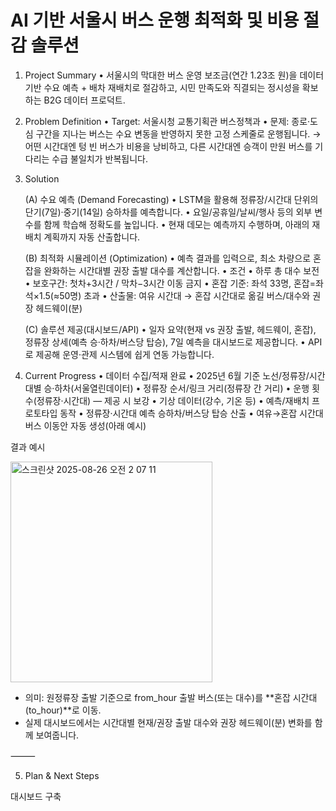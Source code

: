 # AI 기반 서울시 버스 운행 최적화 및 비용 절감 솔루션

1) Project Summary
	•	서울시의 막대한 버스 운영 보조금(연간 1.23조 원)을 데이터 기반 수요 예측 + 배차 재배치로 절감하고, 시민 만족도와 직결되는 정시성을 확보하는 B2G 데이터 프로덕트.

2) Problem Definition
	•	Target: 서울시청 교통기획관 버스정책과
	•	문제: 종로·도심 구간을 지나는 버스는 수요 변동을 반영하지 못한 고정 스케줄로 운행됩니다.
→ 어떤 시간대엔 텅 빈 버스가 비용을 낭비하고, 다른 시간대엔 승객이 만원 버스를 기다리는 수급 불일치가 반복됩니다.

3) Solution

	(A) 수요 예측 (Demand Forecasting)
		•	LSTM을 활용해 정류장/시간대 단위의 단기(7일)·중기(14일) 승하차를 예측합니다.
		•	요일/공휴일/날씨/행사 등의 외부 변수를 함께 학습해 정확도를 높입니다.
		•	현재 데모는 예측까지 수행하며, 아래의 재배치 계획까지 자동 산출합니다.
	
	(B) 최적화 시뮬레이션 (Optimization)
		•	예측 결과를 입력으로, 최소 차량으로 혼잡을 완화하는 시간대별 권장 출발 대수를 계산합니다.
		•	조건
		•	하루 총 대수 보전
		•	보호구간: 첫차+3시간 / 막차−3시간 이동 금지
		•	혼잡 기준: 좌석 33명, 혼잡=좌석×1.5(≈50명) 초과
		•	산출물: 여유 시간대 → 혼잡 시간대로 옮길 버스/대수와 권장 헤드웨이(분)
	
	(C) 솔루션 제공(대시보드/API)
		•	일자 요약(현재 vs 권장 출발, 헤드웨이, 혼잡), 정류장 상세(예측 승·하차/버스당 탑승), 7일 예측을 대시보드로 제공합니다.
		•	API로 제공해 운영·관제 시스템에 쉽게 연동 가능합니다.


4) Current Progress
	•	데이터 수집/적재 완료
	•	2025년 6월 기준 노선/정류장/시간대별 승·하차(서울열린데이터)
	•	정류장 순서/링크 거리(정류장 간 거리)
	•	운행 횟수(정류장·시간대) — 제공 시 보강
	•	기상 데이터(강수, 기온 등)
	•	예측/재배치 프로토타입 동작
	•	정류장·시간대 예측 승하차/버스당 탑승 산출
	•	여유→혼잡 시간대 버스 이동안 자동 생성(아래 예시)

결과 예시


<img width="323" height="353" alt="스크린샷 2025-08-26 오전 2 07 11" src="https://github.com/user-attachments/assets/de5d8c4a-4d8c-4c0d-9844-d288c9e49628" />

- 의미: 원정류장 출발 기준으로 from_hour 출발 버스(또는 대수)를 **혼잡 시간대(to_hour)**로 이동.
- 실제 대시보드에서는 시간대별 현재/권장 출발 대수와 권장 헤드웨이(분) 변화를 함께 보여줍니다.

⸻

5) Plan & Next Steps

대시보드 구축
